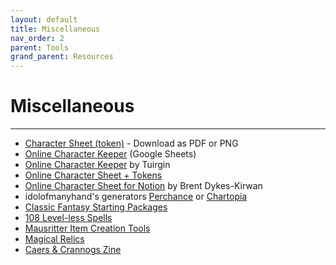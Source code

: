 ```yaml
---
layout: default
title: Miscellaneous
nav_order: 2
parent: Tools
grand_parent: Resources
---
```


# Miscellaneous
---

- [Character Sheet (token)](https://docs.google.com/drawings/d/1_X9o8rzE5jFPQpP1yCz1sPikdm8naQ1gPkT-ATK2T0c) - Download as PDF or PNG
- [Online Character Keeper](https://docs.google.com/spreadsheets/d/1Ueq-v5XZ-mC1qFd81T0892RzRsr8WdgAG89M4ZXe5qM) (Google Sheets)
- [Online Character Keeper](https://docs.google.com/spreadsheets/d/1z_SdtvAzUILAxCtgfbp8BJWCOfHHBbkEv_H4nzm847A) by Tuirgin
- [Online Character Sheet + Tokens](https://docs.google.com/presentation/d/1rYEUNE9_zsEUBut3a3UyRhRr8fy33s5fjX4Y7L6lvog)
- [Online Character Sheet for Notion](https://tinyurl.com/notion-cairn) by Brent Dykes-Kirwan
- idolofmanyhand's generators [Perchance](https://perchance.org/cairn-characters) or [Chartopia](http://d12dev.com/chart/32009)
- [Classic Fantasy Starting Packages](https://dreamingdragonslayer.itch.io/into-the-odd-classic-fantasy-starting-packages)
- [108 Level-less Spells](https://dreamingdragonslayer.itch.io/108-level-less-spells-d366)
- [Mausritter Item Creation Tools](https://mausritter.com/item-card-studio/)
- [Magical Relics](https://glassbirdgames.blogspot.com/2021/08/10-magical-relics-for-cairn.html)
- [Caers & Crannogs Zine](https://manarampmatt.itch.io/caers-crannogs-issue-1)
